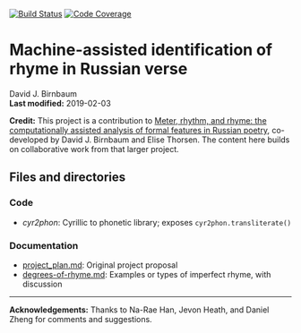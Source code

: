 [![Build Status](https://travis-ci.com/Data-Science-for-Linguists-2019/russian_rhyme.svg?branch=master)](https://travis-ci.com/Data-Science-for-Linguists-2019/russian_rhyme)
[![Code Coverage](https://codecov.io/gh/Data-Science-for-Linguists-2019/russian_rhyme/branch/master/graph/badge.svg)](https://codecov.io/gh/Data-Science-for-Linguists-2019/russian_rhyme)

# Machine-assisted identification of rhyme in Russian verse

David J. Birnbaum  
**Last modified:** 2019-02-03

**Credit:** This project is a contribution to [Meter, rhythm, and rhyme: the computationally assisted analysis of formal features in Russian poetry](http://poetry.obdurodon.org/), co-developed by David J. Birnbaum and Elise Thorsen. The content here builds on collaborative work from that larger project.

## Files and directories

### Code

* _cyr2phon_: Cyrillic to phonetic library; exposes `cyr2phon.transliterate()`

### Documentation

* [project_plan.md](project_plan.md): Original project proposal
* [degrees-of-rhyme.md](degrees-of-rhyme.md): Examples or types of imperfect rhyme, with discussion

____

**Acknowledgements:** Thanks to Na-Rae Han, Jevon Heath, and Daniel Zheng for comments and suggestions.

